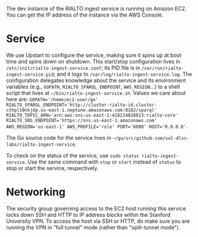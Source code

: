 The dev instance of the RIALTO ingest service is running on Amazon EC2. You can get the IP address of the instance via the AWS Console.

# Service

We use Upstart to configure the service, making sure it spins up at boot time and spins down on shutdown. This start/stop configuration lives in `/etc/init/rialto-ingest-service.conf`; its PID file is in `/var/run/rialto-ingest-service.pid`; and it logs to `/var/log/rialto-ingest-service.log`. The configuration delegates knowledge about the service and its environment variables (e.g., `GOPATH`, `RIALTO_SPARQL_ENDPOINT`, `AWS_REGION`...) to a shell script that lives at `~/bin/rialto-ingest-service.sh`. Values we care about here are: `GOPATH='/home/ec2-user/go' RIALTO_SPARQL_ENDPOINT='http://cluster-rialto-id.cluster-cthpl10nkjdp.us-east-1.neptune.amazonaws.com:8182/sparql' RIALTO_TOPIC_ARN='arn:aws:sns:us-east-1:418214828013:rialto-core' RIALTO_SNS_ENDPOINT='https://sns.us-east-1.amazonaws.com' AWS_REGION='us-east-1' AWS_PROFILE='role' PORT='8080' HOST='0.0.0.0'`.

The Go source code for the service lives in `~/go/src/github.com/sul-dlss-labs/rialto-ingest-service`.

To check on the status of the service, use `sudo status rialto-ingest-service`. Use the same command with `stop` or `start` instead of `status` to stop or start the service, respectively.

# Networking

The security group governing access to the EC2 host running this service locks down SSH and HTTP to IP address blocks within the Stanford University VPN. To access the host via SSH or HTTP, do make sure you are running the VPN in "full tunnel" mode (rather than "split-tunnel mode").



